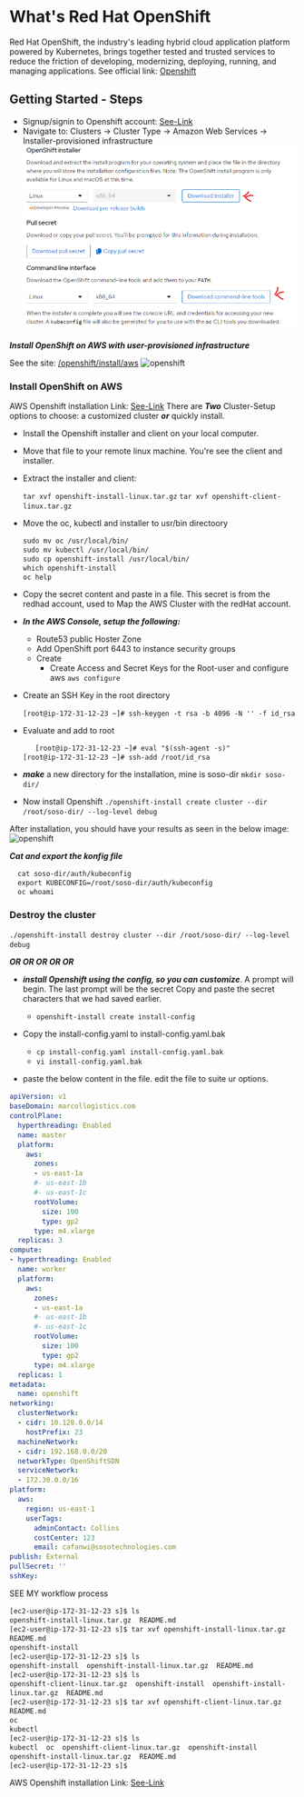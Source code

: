 # What's Red Hat OpenShift
Red Hat OpenShift, the industry's leading hybrid cloud application platform powered by Kubernetes, 
brings together tested and trusted services to reduce the friction of developing, modernizing,
deploying, running, and managing applications. 
See official link: [Openshift](https://www.redhat.com/en/technologies/cloud-computing/openshift)

## Getting Started - Steps
- Signup/signin to Openshift account: [See-Link](https://cloud.redhat.com/openshift/install)
- Navigate to: Clusters -> Cluster Type -> Amazon Web Services -> Installer-provisioned infrastructure
   ![openshift](photos/install.png)

***Install OpenShift on AWS with user-provisioned infrastructure***

See the site: [/openshift/install/aws](https://console.redhat.com/openshift/install/aws/user-provisioned)
  ![openshift](photos/instal0.png)

### Install OpenShift on AWS
AWS Openshift installation Link: [See-Link](https://console.redhat.com/openshift/install/aws/installer-provisioned)
There are ***Two*** Cluster-Setup options to choose: a customized cluster ***or*** quickly install.

  - Install the Openshift installer and client on your local computer.
  - Move that file to your remote linux machine. You're see the client and installer.
  - Extract the installer and client: 

     ```tar xvf openshift-install-linux.tar.gz```
     ```tar xvf openshift-client-linux.tar.gz```

  - Move the oc, kubectl and installer to usr/bin directoory

    ```
    sudo mv oc /usr/local/bin/
    sudo mv kubectl /usr/local/bin/
    sudo cp openshift-install /usr/local/bin/
    which openshift-install
    oc help
    ```

  - Copy the secret content and paste in a file. This secret is from the redhad account, 
    used to Map the AWS Cluster with the redHat account.
  - ***In the AWS Console, setup the following:***
      - Route53 public Hoster Zone
      - Add OpenShift port 6443 to instance security groups
      - Create 
        - Create Access and Secret Keys for the Root-user and configure aws
          ```aws configure```

  - Create an SSH Key in the root directory

    ```[root@ip-172-31-12-23 ~]# ssh-keygen -t rsa -b 4096 -N '' -f id_rsa```

  - Evaluate and add to root

    ```
       [root@ip-172-31-12-23 ~]# eval "$(ssh-agent -s)"
    [root@ip-172-31-12-23 ~]# ssh-add /root/id_rsa
    ```
   - ***make*** a new directory for the installation, mine is soso-dir
   ```mkdir soso-dir/```
  
  - Now install Openshift
  ```./openshift-install create cluster --dir /root/soso-dir/ --log-level debug``` 

  After installation, you should have your results as seen in the below image:
  ![openshift](photos/install1.png)

  ***Cat and export the konfig file***
  
  ```
    cat soso-dir/auth/kubeconfig
    export KUBECONFIG=/root/soso-dir/auth/kubeconfig
    oc whoami
  ```
  ### Destroy the cluster
  ```./openshift-install destroy cluster --dir /root/soso-dir/ --log-level debug``` 


  ***OR OR OR OR OR***
  
  - ***install Openshift using the config, so you can customize***. 
    A prompt will begin. The last prompt will be the secret
    Copy and paste the secret characters that we had saved earlier.
      - ```openshift-install create install-config``` 

  - Copy the install-config.yaml to install-config.yaml.bak
      - ```cp install-config.yaml install-config.yaml.bak```
      - ```vi install-config.yaml.bak```

  - paste the below content in the file. edit the file to suite ur options.
```yaml
apiVersion: v1
baseDomain: marcollogistics.com
controlPlane:
  hyperthreading: Enabled
  name: master
  platform:
    aws:
      zones:
      - us-east-1a
      #- us-east-1b
      #- us-east-1c
      rootVolume:
        size: 100
        type: gp2
      type: m4.xlarge
  replicas: 3
compute:
- hyperthreading: Enabled
  name: worker
  platform:
    aws:
      zones:
      - us-east-1a
      #- us-east-1b
      #- us-east-1c
      rootVolume:
        size: 100
        type: gp2
      type: m4.xlarge
  replicas: 1
metadata:
  name: openshift
networking:
  clusterNetwork:
  - cidr: 10.128.0.0/14
    hostPrefix: 23
  machineNetwork:
  - cidr: 192.168.0.0/20
  networkType: OpenShiftSDN
  serviceNetwork:
  - 172.30.0.0/16
platform:
  aws:
    region: us-east-1
    userTags:
      adminContact: Collins
      costCenter: 123
      email: cafanwi@sosotechnologies.com
publish: External
pullSecret: ''
sshKey: 
```

 SEE MY workflow process

 ```
 [ec2-user@ip-172-31-12-23 s]$ ls
 openshift-install-linux.tar.gz  README.md
 [ec2-user@ip-172-31-12-23 s]$ tar xvf openshift-install-linux.tar.gz 
 README.md
 openshift-install
 [ec2-user@ip-172-31-12-23 s]$ ls
 openshift-install  openshift-install-linux.tar.gz  README.md
 [ec2-user@ip-172-31-12-23 s]$ ls
 openshift-client-linux.tar.gz  openshift-install  openshift-install-linux.tar.gz  README.md
 [ec2-user@ip-172-31-12-23 s]$ tar xvf openshift-client-linux.tar.gz 
 README.md
 oc
 kubectl
 [ec2-user@ip-172-31-12-23 s]$ ls
 kubectl  oc  openshift-client-linux.tar.gz  openshift-install  openshift-install-linux.tar.gz  README.md
 [ec2-user@ip-172-31-12-23 s]$ 
```

AWS Openshift installation Link: [See-Link](https://docs.openshift.com/container-platform/4.1/installing/installing_aws/installing-aws-account.html)



